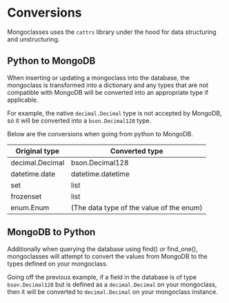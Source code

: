 # Conversions


Mongoclasses uses the `cattrs` library under the hood for data structuring and unstructuring.


## Python to MongoDB
When inserting or updating a mongoclass into the database, the mongoclass is
transformed into a dictionary and any types that are not compatible with MongoDB will
be converted into an appropriate type if applicable.

For example, the native `decimal.Decimal` type is not accepted by MongoDB, so it
will be converted into a `bson.Decimal128` type.

Below are the conversions when going from python to MongoDB.

| Original type | Converted type |
|---|---|
| decimal.Decimal | bson.Decimal128 |
| datetime.date | datetime.datetime |
| set | list |
| frozenset | list|
| enum.Enum | (The data type of the value of the enum) |


## MongoDB to Python
Additionally when querying the database using find() or find_one(), mongoclasses will
attempt to convert the values from MongoDB to the types defined on your mongoclass.

Going off the previous example, if a field in the database is of type
`bson.Decimal128` but is defined as a `decimal.Decimal` on your mongoclass, then it
will be converted to `decimal.Decimal` on your mongoclass instance.

